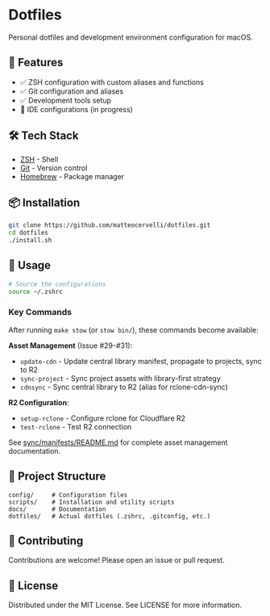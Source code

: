 # Dotfiles

Personal dotfiles and development environment configuration for macOS.

## 🚀 Features

- ✅ ZSH configuration with custom aliases and functions
- ✅ Git configuration and aliases
- ✅ Development tools setup
- 🚧 IDE configurations (in progress)

## 🛠️ Tech Stack

- [ZSH](https://www.zsh.org/) - Shell
- [Git](https://git-scm.com/) - Version control
- [Homebrew](https://brew.sh/) - Package manager

## 📦 Installation

```bash
git clone https://github.com/matteocervelli/dotfiles.git
cd dotfiles
./install.sh
```

## 🧪 Usage

```bash
# Source the configurations
source ~/.zshrc
```

### Key Commands

After running `make stow` (or `stow bin/`), these commands become available:

**Asset Management** (Issue #29-#31):
- `update-cdn` - Update central library manifest, propagate to projects, sync to R2
- `sync-project` - Sync project assets with library-first strategy
- `cdnsync` - Sync central library to R2 (alias for rclone-cdn-sync)

**R2 Configuration**:
- `setup-rclone` - Configure rclone for Cloudflare R2
- `test-rclone` - Test R2 connection

See [sync/manifests/README.md](sync/manifests/README.md) for complete asset management documentation.

## 📁 Project Structure

```text
config/     # Configuration files
scripts/    # Installation and utility scripts
docs/       # Documentation
dotfiles/   # Actual dotfiles (.zshrc, .gitconfig, etc.)
```

## 🤝 Contributing

Contributions are welcome! Please open an issue or pull request.

## 📄 License

Distributed under the MIT License. See LICENSE for more information.
